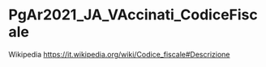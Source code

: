 # PgAr2021_JA_VAccinati_CodiceFiscale

Wikipedia https://it.wikipedia.org/wiki/Codice_fiscale#Descrizione
